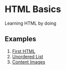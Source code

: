 # HTML Basics

Learning HTML by doing

## Examples

1. [First HTML](first-html)
1. [Unordered List](unordered-list)
1. [Content Images](content-images)
